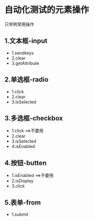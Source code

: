 # 自动化测试的元素操作

只举例常用操作

## 1.文本框-input
- 1.sendkeys
- 2.clear
- 3.getAttribute

## 2.单选框-radio
- 1.click
- 2.clear
- 3.lsSelected

## 3.多选框-checkbox
- 1.click ==>不要用
- 2.clear
- 3.isSelected
- 4.isEnabled

## 4.按钮-butten
- 1.isEnabled ==>不要用
- 2.isDisplay
- 3.click

## 5.表单-from
- 1.submit